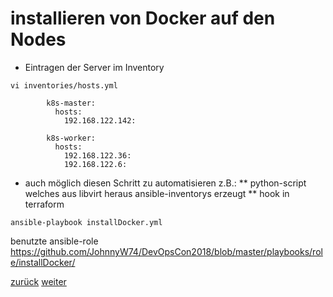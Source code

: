 installieren von Docker auf den Nodes
===

+ Eintragen der Server im Inventory

```
vi inventories/hosts.yml

        k8s-master:
          hosts:
            192.168.122.142:

        k8s-worker:
          hosts:
            192.168.122.36:
            192.168.122.6:
```
* auch möglich diesen Schritt zu automatisieren z.B.:
** python-script welches aus libvirt heraus ansible-inventorys erzeugt
** hook in terraform

```ansible-playbook installDocker.yml```


benutzte ansible-role https://github.com/JohnnyW74/DevOpsCon2018/blob/master/playbooks/role/installDocker/

[zurück](https://github.com/JohnnyW74/DevOpsCon2018/blob/master/doc/08-create-3-nodes.md) [weiter](https://github.com/JohnnyW74/DevOpsCon2018/blob/master/doc/10-create-k8s-cluster.md)

